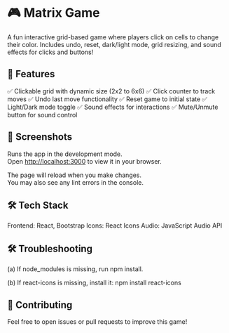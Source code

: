 # 🎮 Matrix Game

A fun interactive grid-based game where players click on cells to change their color. Includes undo, reset, dark/light mode, grid resizing, and sound effects for clicks and buttons!

## 🚀 Features

✅ Clickable grid with dynamic size (2x2 to 6x6)
✅ Click counter to track moves
✅ Undo last move functionality
✅ Reset game to initial state
✅ Light/Dark mode toggle
✅ Sound effects for interactions
✅ Mute/Unmute button for sound control

## 📸 Screenshots

Runs the app in the development mode.\
Open [http://localhost:3000](http://localhost:3000) to view it in your browser.

The page will reload when you make changes.\
You may also see any lint errors in the console.

## 🛠️ Tech Stack

 Frontend: React, Bootstrap
 Icons: React Icons
 Audio: JavaScript Audio API
 
## 🛠 Troubleshooting

 (a) If node_modules is missing, run npm install.

 (b) If react-icons is missing, install it:
     npm install react-icons

## 🤝 Contributing

Feel free to open issues or pull requests to improve this game!

